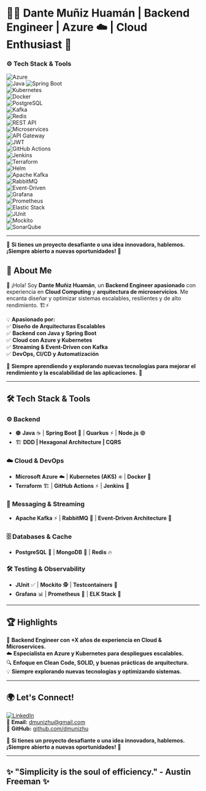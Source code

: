 # 👨‍💻 Dante Muñiz Huamán | Backend Engineer | Azure ☁️ | Cloud Enthusiast 🚀  

### ⚙️ **Tech Stack & Tools**

![Azure](https://img.shields.io/badge/Azure-0078D4?style=for-the-badge&logo=microsoftazure&logoColor=white)  
![Java](https://img.shields.io/badge/Java-ED8B00?style=for-the-badge&logo=java&logoColor=white) 
![Spring Boot](https://img.shields.io/badge/SpringBoot-6DB33F?style=for-the-badge&logo=spring&logoColor=white)  
![Kubernetes](https://img.shields.io/badge/Kubernetes-326CE5?style=for-the-badge&logo=kubernetes&logoColor=white)  
![Docker](https://img.shields.io/badge/Docker-2496ED?style=for-the-badge&logo=docker&logoColor=white)  
![PostgreSQL](https://img.shields.io/badge/PostgreSQL-336791?style=for-the-badge&logo=postgresql&logoColor=white)  
![Kafka](https://img.shields.io/badge/Kafka-231F20?style=for-the-badge&logo=apachekafka&logoColor=white)  
![Redis](https://img.shields.io/badge/Redis-DC382D?style=for-the-badge&logo=redis&logoColor=white)  
![REST API](https://img.shields.io/badge/REST-02569B?style=for-the-badge&logo=rest&logoColor=white)  
![Microservices](https://img.shields.io/badge/Microservices-FF6F00?style=for-the-badge&logo=microservices&logoColor=white)  
![API Gateway](https://img.shields.io/badge/API%20Gateway-4A90E2?style=for-the-badge&logo=kong&logoColor=white)  
![JWT](https://img.shields.io/badge/JWT-000000?style=for-the-badge&logo=jsonwebtokens&logoColor=white)  
![GitHub Actions](https://img.shields.io/badge/GitHub%20Actions-2088FF?style=for-the-badge&logo=githubactions&logoColor=white)  
![Jenkins](https://img.shields.io/badge/Jenkins-D24939?style=for-the-badge&logo=jenkins&logoColor=white)  
![Terraform](https://img.shields.io/badge/Terraform-844FBA?style=for-the-badge&logo=terraform&logoColor=white)  
![Helm](https://img.shields.io/badge/Helm-0F1689?style=for-the-badge&logo=helm&logoColor=white)  
![Apache Kafka](https://img.shields.io/badge/Apache%20Kafka-231F20?style=for-the-badge&logo=apachekafka&logoColor=white)  
![RabbitMQ](https://img.shields.io/badge/RabbitMQ-FF6600?style=for-the-badge&logo=rabbitmq&logoColor=white)  
![Event-Driven](https://img.shields.io/badge/Event%20Driven-F56A6A?style=for-the-badge&logo=event&logoColor=white)  
![Grafana](https://img.shields.io/badge/Grafana-F46800?style=for-the-badge&logo=grafana&logoColor=white)  
![Prometheus](https://img.shields.io/badge/Prometheus-E6522C?style=for-the-badge&logo=prometheus&logoColor=white)  
![Elastic Stack](https://img.shields.io/badge/Elastic%20Stack-005571?style=for-the-badge&logo=elasticstack&logoColor=white)  
![JUnit](https://img.shields.io/badge/JUnit-25A162?style=for-the-badge&logo=junit&logoColor=white)  
![Mockito](https://img.shields.io/badge/Mockito-8A2BE2?style=for-the-badge&logo=mockito&logoColor=white)  
![SonarQube](https://img.shields.io/badge/SonarQube-4E9BCD?style=for-the-badge&logo=sonarqube&logoColor=white)  

---

📢 **Si tienes un proyecto desafiante o una idea innovadora, hablemos. ¡Siempre abierto a nuevas oportunidades!** 🚀  


## 🎯 **About Me**
👋 ¡Hola! Soy **Dante Muñiz Huamán**, un **Backend Engineer apasionado** con experiencia en **Cloud Computing** y **arquitectura de microservicios**. Me encanta diseñar y optimizar sistemas escalables, resilientes y de alto rendimiento. 🏗️⚡  

💡 **Apasionado por:**  
✅ **Diseño de Arquitecturas Escalables**  
✅ **Backend con Java y Spring Boot**  
✅ **Cloud con Azure y Kubernetes**  
✅ **Streaming & Event-Driven con Kafka**  
✅ **DevOps, CI/CD y Automatización**  

💬 **Siempre aprendiendo y explorando nuevas tecnologías para mejorar el rendimiento y la escalabilidad de las aplicaciones.** 🚀

---

## 🛠️ **Tech Stack & Tools**
### ⚙️ **Backend**
- 🟤 **Java** ☕ | **Spring Boot** 🌱 | **Quarkus** ⚡ | **Node.js** 🟢  
- 🏗 **DDD | Hexagonal Architecture | CQRS**  

### ☁️ **Cloud & DevOps**
- **Microsoft Azure** ☁️ | **Kubernetes (AKS)** ⎈ | **Docker** 🐳  
- **Terraform** 🏗 | **GitHub Actions** ⚡ | **Jenkins** 🔧  

### 📡 **Messaging & Streaming**
- **Apache Kafka** ⚡ | **RabbitMQ** 🐰 | **Event-Driven Architecture** 📡  

### 🗄 **Databases & Cache**
- **PostgreSQL** 🐘 | **MongoDB** 🍃 | **Redis** 🔥  

### 🛠 **Testing & Observability**
- **JUnit** ✅ | **Mockito** 🕵️ | **Testcontainers** 🧪  
- **Grafana** 📊 | **Prometheus** 📡 | **ELK Stack** 📜  

---

## 🏆 **Highlights**
🚀 **Backend Engineer con +X años de experiencia en Cloud & Microservices.**  
☁️ **Especialista en Azure y Kubernetes para despliegues escalables.**  
🔍 **Enfoque en Clean Code, SOLID, y buenas prácticas de arquitectura.**  
💡 **Siempre explorando nuevas tecnologías y optimizando sistemas.**  

---

## 🌍 **Let's Connect!**
[![LinkedIn](https://img.shields.io/badge/LinkedIn-0077B5?style=for-the-badge&logo=linkedin&logoColor=white)](https://www.linkedin.com/in/dmunizhu)  
📩 **Email:** [dmunizhu@gmail.com](mailto:dmunizhu@gmail.com)  
🐙 **GitHub:** [github.com/dmunizhu](https://github.com/dmunizhu)  

📢 **Si tienes un proyecto desafiante o una idea innovadora, hablemos. ¡Siempre abierto a nuevas oportunidades!** 🚀  

---

## ✨ **"Simplicity is the soul of efficiency."** - Austin Freeman ✨

